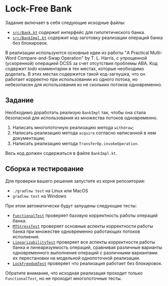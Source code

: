 # Lock-Free Bank

Задание включает в себя следующие исходные файлы:

* [`src/Bank.kt`](src/Bank.kt) содержит интерфейс для гипотетического банка.
* [`src/BankImpl.kt`](src/BankImpl.kt) содержит код-заготовку реализации операций банка без блокировок.
 
В реализации используются основные идеи из работы 
"A Practical Multi-Word Compare-and-Swap Operation" by T. L. Harris,
c упрощенной (ускоренной) операцией DCSS за счет отсутствия проблемы ABA. Код содержит *todo* комментарии в тех местах,
которые необходимо доделать. В этих местах содержится такой код-заглушка, что он работает корректно при использовании
из одного потока, но небезопасен для использования из не скольких потоков одновременно.

## Задание

Необходимо доработать реализую `BankImpl` так, чтобы она стала безопасной для использования из множества потоков одновременно.
  1. Написать многопоточную реализацию метода `withdraw`;
  2. Написать реализацию метода `acquire` согласно написанной в нем документации;
  3. Написать реализацию метода `TransferOp.invokeOperation`.
  
Весь код должен содержаться в файле `BankImpl.kt`. 

## Сборка и тестирование

Для проверки вашего решения запустите из корня репозитория:
* `./gradlew test` на Linux или MacOS
* `gradlew test` на Windows

При этом автоматически будут запущены следующие тесты:

* [`FunctionalTest`](test/FunctionalTest.kt) проверяет базовую корректность работы операций банка.
* [`MTStressTest`](test/MTStressTest.kt) проверяет основные аспекты корректности работы банка при множестве одновременно работающих потоков исполнения.
* [`LinearizabilityTest`](test/LinearizabilityTest.kt) проверяет все аспекты корректности работы банка и линеаризуемость операций, сравнивая различные варианты одновременного выполнения операций с различными вариантами их перестановки на модельной однопоточной реализации.
* [`LockFreedomTest`](test/LockFreedomTest.kt) проверяет что реализация работает без блокировок.

Обратите внимание, что исходная реализация проходит только `FunctionalTest`, но не проходит многопоточные тесты. 
